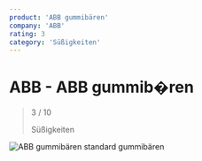 ```yaml
---
product: 'ABB gummibären'
company: 'ABB'
rating: 3
category: 'Süßigkeiten'
---
```


# ABB - ABB gummib�ren
>
> 3 / 10
>
> Süßigkeiten

![ABB gummibären](./assets/abb-abb-gummibären-04343015-3b2a-4e31-a5ae-8efc0758f2a6.jpg)
standard gummibären
